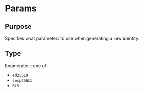 # Params


## Purpose


<!-- --8<-- [start:purpose] -->
Specifies what parameters to use when generating a new identity.
<!-- --8<-- [end:purpose] -->

## Type


<!-- --8<-- [start:type] -->
Enumeration; one of:
- `ed25519`
- `secp256k1`
- `BLS`
<!-- --8<-- [end:type] -->
